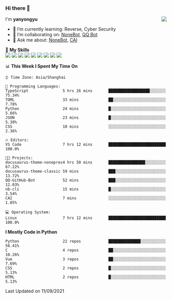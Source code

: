 ### Hi there 👋

<a href="#">
  <img align="right" src="https://github-readme-stats.vercel.app/api?username=yanyongyu&count_private=true&show_icons=true&bg_color=15,f2f7fd,E0EAFC" />
</a>

I'm **yanyongyu**

- 🌱 I’m currently learning: Reverse, Cyber Security
- 👯 I’m collaborating on: [NoneBot](https://github.com/nonebot), [QQ Bot](https://github.com/Mrs4s/go-cqhttp)
- 💬 Ask me about: [NoneBot](https://github.com/nonebot), [CAI](https://github.com/cscs181/CAI)

🌟 **My Skills**  
![](https://img.shields.io/badge/-Python-3e74a2?style=flat-square&logo=Python&logoColor=fff)
![](https://img.shields.io/badge/-Node.js-339933?style=flat-square&logo=Node.js&logoColor=fff)
![](https://img.shields.io/badge/-Vue-4fc08d?style=flat-square&logo=Vue.js&logoColor=fff)
![](https://img.shields.io/badge/-React-2d98ce?style=flat-square&logo=React&logoColor=fff)
![](https://img.shields.io/badge/-Docker-2496ED?style=flat-square&logo=Docker&logoColor=fff)
![](https://img.shields.io/badge/-Linux-000000?style=flat-square&logo=Linux&logoColor=fff)
![](https://img.shields.io/badge/-MySQL-4479A1?style=flat-square&logo=MySQL&logoColor=fff)
![](https://img.shields.io/badge/-Redis-DC382D?style=flat-square&logo=Redis&logoColor=fff)
![](https://img.shields.io/badge/-MongoDB-47A248?style=flat-square&logo=MongoDB&logoColor=fff)

<!--START_SECTION:waka-->
📊 **This Week I Spent My Time On** 

```text
⌚︎ Time Zone: Asia/Shanghai

💬 Programming Languages: 
TypeScript               5 hrs 26 mins       ██████████████████░░░░░░░   75.34% 
TOML                     33 mins             ██░░░░░░░░░░░░░░░░░░░░░░░   7.78% 
Python                   24 mins             █░░░░░░░░░░░░░░░░░░░░░░░░   5.66% 
JSON                     23 mins             █░░░░░░░░░░░░░░░░░░░░░░░░   5.38% 
CSS                      10 mins             ░░░░░░░░░░░░░░░░░░░░░░░░░   2.36%

🔥 Editors: 
VS Code                  7 hrs 12 mins       █████████████████████████   100.0%

🐱‍💻 Projects: 
docusaurus-theme-nonepres4 hrs 50 mins       ████████████████░░░░░░░░░   67.22% 
docusaurus-theme-classic 59 mins             ███░░░░░░░░░░░░░░░░░░░░░░   13.72% 
QQ-GitHub-Bot            52 mins             ███░░░░░░░░░░░░░░░░░░░░░░   12.03% 
nb-cli                   15 mins             █░░░░░░░░░░░░░░░░░░░░░░░░   3.54% 
CAI                      7 mins              ░░░░░░░░░░░░░░░░░░░░░░░░░   1.85%

💻 Operating System: 
Linux                    7 hrs 12 mins       █████████████████████████   100.0%

```

**I Mostly Code in Python** 

```text
Python                   22 repos            ██████████████░░░░░░░░░░░   56.41% 
C                        4 repos             ██░░░░░░░░░░░░░░░░░░░░░░░   10.26% 
Vue                      3 repos             ██░░░░░░░░░░░░░░░░░░░░░░░   7.69% 
CSS                      2 repos             █░░░░░░░░░░░░░░░░░░░░░░░░   5.13% 
HTML                     2 repos             █░░░░░░░░░░░░░░░░░░░░░░░░   5.13%

```



 Last Updated on 11/09/2021
<!--END_SECTION:waka-->
